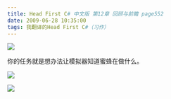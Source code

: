 ```yaml
---
title: Head First C# 中文版 第12章 回顾与前瞻 page552
date: 2009-06-28 10:35:00
tags: 我翻译的Head First C#（习作）
---
```

![](https://p-blog.csdn.net/images/p_blog_csdn_net/cuipengfei1/EntryImages/20090628/2009-06-28_10-18-47.jpg)

你的任务就是想办法让模拟器知道蜜蜂在做什么。

  

![](https://p-blog.csdn.net/images/p_blog_csdn_net/cuipengfei1/EntryImages/20090628/2009-06-28_10-20-07.jpg)

![](https://p-blog.csdn.net/images/p_blog_csdn_net/cuipengfei1/EntryImages/20090628/2009-06-28_10-28-01.jpg)



